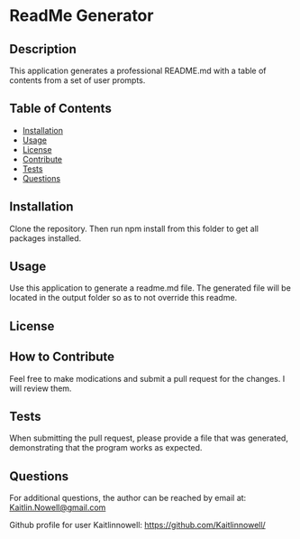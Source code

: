 # ReadMe Generator

## Description

This application generates a professional README.md with a table of contents from a set of user prompts.

## Table of Contents

- [Installation](#installation)
- [Usage](#usage)
- [License](#license)
- [Contribute](#how-to-contribute)
- [Tests](#tests)
- [Questions](#questions)

## Installation

Clone the repository. Then run npm install from this folder to get all packages installed.

## Usage

Use this application to generate a readme.md file. The generated file will be located in the output folder so as to not override this readme.

## License



## How to Contribute

Feel free to make modications and submit a pull request for the changes. I will review them.

## Tests

When submitting the pull request, please provide a file that was generated, demonstrating that the program works as expected.

## Questions

For additional questions, the author can be reached by email at:
Kaitlin.Nowell@gmail.com

Github profile for user Kaitlinnowell:
https://github.com/Kaitlinnowell/
